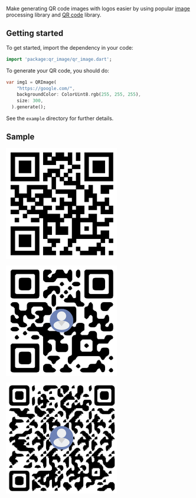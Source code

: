 Make generating QR code images with logos easier by using popular [image](https://github.com/brendan-duncan/image) processing library and [QR code](https://github.com/kevmoo/qr.dart) library.

## Getting started

To get started, import the dependency in your code:

```dart
import 'package:qr_image/qr_image.dart';
```

To generate your QR code, you should do:

```dart
var img1 = QRImage(
    "https://google.com/",
    backgroundColor: ColorUint8.rgb(255, 255, 255),
    size: 300,
  ).generate();
```

See the `example` directory for further details.

## Sample

![Sample 1](https://github.com/leamlidara/qr_image_dart/blob/main/image/pic1.png?raw=true)

![Sample 2](https://github.com/leamlidara/qr_image_dart/blob/main/image/pic2.png?raw=true)

![Sample 3](https://github.com/leamlidara/qr_image_dart/blob/main/image/pic3.png?raw=true)
